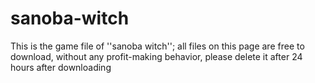 # sanoba-witch
This is the game file of ''sanoba witch''; all files on this page are free to download, without any profit-making behavior, please delete it after 24 hours after downloading
